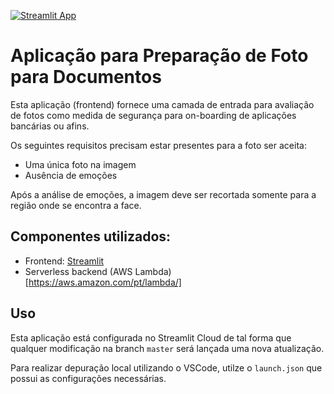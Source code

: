 [![Streamlit App](https://static.streamlit.io/badges/streamlit_badge_black_white.svg)](https://face-validation.streamlit.app)

# Aplicação para Preparação de Foto para Documentos

Esta aplicação (frontend) fornece uma camada de entrada para avaliação de fotos como medida de segurança para on-boarding de aplicações bancárias ou afins.

Os seguintes requisitos precisam estar presentes para a foto ser aceita:

* Uma única foto na imagem
* Ausência de emoções

Após a análise de emoções, a imagem deve ser recortada somente para a região onde se encontra a face.

## Componentes utilizados:

* Frontend: [Streamlit](https://streamlit.io/)
* Serverless backend (AWS Lambda)[https://aws.amazon.com/pt/lambda/]

## Uso

Esta aplicação está configurada no Streamlit Cloud de tal forma que qualquer modificação na branch ```master``` será lançada uma nova atualização.

Para realizar depuração local utilizando o VSCode, utilze o ```launch.json``` que possui as configurações necessárias.
